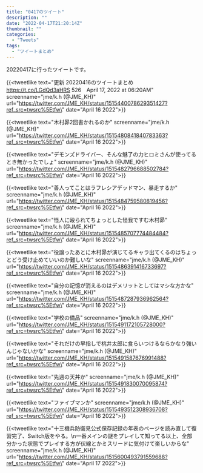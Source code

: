 ```yaml
---
title: "0417のツイート"
description: ""
date: "2022-04-17T21:20:14Z"
thumbnail: ""
categories:
  - "Tweets"
tags:
  - "ツイートまとめ"
---
```

20220417に行ったツイートです。
<!--more-->
{{<tweetlike text=\"更新 20220416のツイートまとめ https://t.co/LGdQd3aHRS 526　April 17, 2022 at 06:20AM\" screenname=\"jme/k.h (@JME_KH)\" url=\"https://twitter.com/JME_KH/status/1515440078629351427?ref_src=twsrc%5Etfw\" date=\"April 16 2022\">}}

{{<tweetlike text=\"木村昴2回書かれるのか\" screenname=\"jme/k.h (@JME_KH)\" url=\"https://twitter.com/JME_KH/status/1515480841840783363?ref_src=twsrc%5Etfw\" date=\"April 16 2022\">}}

{{<tweetlike text=\"デモンズドライバー、そんな魅了の力ヒロミさんが使ってるとき無かったでしょ\" screenname=\"jme/k.h (@JME_KH)\" url=\"https://twitter.com/JME_KH/status/1515482796688502784?ref_src=twsrc%5Etfw\" date=\"April 16 2022\">}}

{{<tweetlike text=\"善人ってことはラフレシアデッドマン、暴走するか\" screenname=\"jme/k.h (@JME_KH)\" url=\"https://twitter.com/JME_KH/status/1515484759580819456?ref_src=twsrc%5Etfw\" date=\"April 16 2022\">}}

{{<tweetlike text=\"怪人に殴られてちょっとした怪我ですむ木村昴\" screenname=\"jme/k.h (@JME_KH)\" url=\"https://twitter.com/JME_KH/status/1515485707774484484?ref_src=twsrc%5Etfw\" date=\"April 16 2022\">}}

{{<tweetlike text=\"役譲ったあとに木村昴が演じてるキャラ出てくるのはちょっとどう受け止めていいのか難しいな\" screenname=\"jme/k.h (@JME_KH)\" url=\"https://twitter.com/JME_KH/status/1515486391416733697?ref_src=twsrc%5Etfw\" date=\"April 16 2022\">}}

{{<tweetlike text=\"自分の記憶が消えるのはデメリットとしてはマシな方かな\" screenname=\"jme/k.h (@JME_KH)\" url=\"https://twitter.com/JME_KH/status/1515487287936962564?ref_src=twsrc%5Etfw\" date=\"April 16 2022\">}}

{{<tweetlike text=\"学校の備品\" screenname=\"jme/k.h (@JME_KH)\" url=\"https://twitter.com/JME_KH/status/1515491172105728000?ref_src=twsrc%5Etfw\" date=\"April 16 2022\">}}

{{<tweetlike text=\"それだけの早指しで桃井太郎に食らいつけるならかなり強いんじゃないかな\" screenname=\"jme/k.h (@JME_KH)\" url=\"https://twitter.com/JME_KH/status/1515491587676991488?ref_src=twsrc%5Etfw\" date=\"April 16 2022\">}}

{{<tweetlike text=\"先週の天丼か\" screenname=\"jme/k.h (@JME_KH)\" url=\"https://twitter.com/JME_KH/status/1515491830070095874?ref_src=twsrc%5Etfw\" date=\"April 16 2022\">}}

{{<tweetlike text=\"ファイブマンか\" screenname=\"jme/k.h (@JME_KH)\" url=\"https://twitter.com/JME_KH/status/1515493512308936708?ref_src=twsrc%5Etfw\" date=\"April 16 2022\">}}

{{<tweetlike text=\"十三機兵防衛見公式保存記録の年表のページを読み直して復習完了、Switch版をやる。\n一番メインの謎をプレイして知ってる以上、全部分かった状態でプレイする方が伏線とかミスリードに気付けて楽しいからな\" screenname=\"jme/k.h (@JME_KH)\" url=\"https://twitter.com/JME_KH/status/1515600493791559688?ref_src=twsrc%5Etfw\" date=\"April 17 2022\">}}

